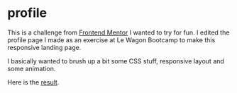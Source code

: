 # profile

This is a challenge from [Frontend Mentor](https://www.frontendmentor.io/challenges/profile-card-component-cfArpWshJ) I wanted to try for fun. I edited the profile page I made as an exercise at Le Wagon Bootcamp to make this responsive landing page.

I basically wanted to brush up a bit some CSS stuff, responsive layout and some animation.

Here is the [result](https://dmdgarcia.github.io/profile/).
